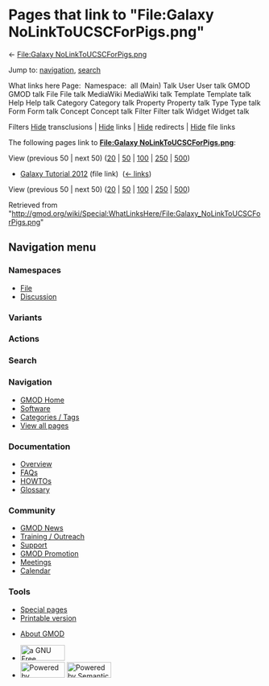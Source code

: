 <div id="mw-page-base" class="noprint">

</div>

<div id="mw-head-base" class="noprint">

</div>

<div id="content" class="mw-body" role="main">

<span id="top"></span>

<div id="mw-js-message" style="display:none;">

</div>



# <span dir="auto">Pages that link to "File:Galaxy NoLinkToUCSCForPigs.png"</span>

<div id="bodyContent">

<div id="contentSub">

← [File:Galaxy
NoLinkToUCSCForPigs.png](/wiki/File:Galaxy_NoLinkToUCSCForPigs.png "File:Galaxy NoLinkToUCSCForPigs.png")

</div>

<div id="jump-to-nav" class="mw-jump">

Jump to: [navigation](#mw-navigation), [search](#p-search)

</div>

<div id="mw-content-text">

What links here Page:  Namespace:  all (Main) Talk User User talk GMOD
GMOD talk File File talk MediaWiki MediaWiki talk Template Template talk
Help Help talk Category Category talk Property Property talk Type Type
talk Form Form talk Concept Concept talk Filter Filter talk Widget
Widget talk

Filters
[Hide](/mediawiki/index.php?title=Special:WhatLinksHere/File:Galaxy_NoLinkToUCSCForPigs.png&hidetrans=1 "Special:WhatLinksHere/File:Galaxy NoLinkToUCSCForPigs.png")
transclusions \|
[Hide](/mediawiki/index.php?title=Special:WhatLinksHere/File:Galaxy_NoLinkToUCSCForPigs.png&hidelinks=1 "Special:WhatLinksHere/File:Galaxy NoLinkToUCSCForPigs.png")
links \|
[Hide](/mediawiki/index.php?title=Special:WhatLinksHere/File:Galaxy_NoLinkToUCSCForPigs.png&hideredirs=1 "Special:WhatLinksHere/File:Galaxy NoLinkToUCSCForPigs.png")
redirects \|
[Hide](/mediawiki/index.php?title=Special:WhatLinksHere/File:Galaxy_NoLinkToUCSCForPigs.png&hideimages=1 "Special:WhatLinksHere/File:Galaxy NoLinkToUCSCForPigs.png")
file links

The following pages link to **[File:Galaxy
NoLinkToUCSCForPigs.png](/wiki/File:Galaxy_NoLinkToUCSCForPigs.png "File:Galaxy NoLinkToUCSCForPigs.png")**:

View (previous 50 \| next 50)
([20](/mediawiki/index.php?title=Special:WhatLinksHere/File:Galaxy_NoLinkToUCSCForPigs.png&limit=20 "Special:WhatLinksHere/File:Galaxy NoLinkToUCSCForPigs.png")
\|
[50](/mediawiki/index.php?title=Special:WhatLinksHere/File:Galaxy_NoLinkToUCSCForPigs.png&limit=50 "Special:WhatLinksHere/File:Galaxy NoLinkToUCSCForPigs.png")
\|
[100](/mediawiki/index.php?title=Special:WhatLinksHere/File:Galaxy_NoLinkToUCSCForPigs.png&limit=100 "Special:WhatLinksHere/File:Galaxy NoLinkToUCSCForPigs.png")
\|
[250](/mediawiki/index.php?title=Special:WhatLinksHere/File:Galaxy_NoLinkToUCSCForPigs.png&limit=250 "Special:WhatLinksHere/File:Galaxy NoLinkToUCSCForPigs.png")
\|
[500](/mediawiki/index.php?title=Special:WhatLinksHere/File:Galaxy_NoLinkToUCSCForPigs.png&limit=500 "Special:WhatLinksHere/File:Galaxy NoLinkToUCSCForPigs.png"))

- [Galaxy Tutorial
  2012](/wiki/Galaxy_Tutorial_2012 "Galaxy Tutorial 2012") (file link) ‎
  <span class="mw-whatlinkshere-tools">([←
  links](/mediawiki/index.php?title=Special:WhatLinksHere&target=Galaxy+Tutorial+2012 "Special:WhatLinksHere"))</span>

View (previous 50 \| next 50)
([20](/mediawiki/index.php?title=Special:WhatLinksHere/File:Galaxy_NoLinkToUCSCForPigs.png&limit=20 "Special:WhatLinksHere/File:Galaxy NoLinkToUCSCForPigs.png")
\|
[50](/mediawiki/index.php?title=Special:WhatLinksHere/File:Galaxy_NoLinkToUCSCForPigs.png&limit=50 "Special:WhatLinksHere/File:Galaxy NoLinkToUCSCForPigs.png")
\|
[100](/mediawiki/index.php?title=Special:WhatLinksHere/File:Galaxy_NoLinkToUCSCForPigs.png&limit=100 "Special:WhatLinksHere/File:Galaxy NoLinkToUCSCForPigs.png")
\|
[250](/mediawiki/index.php?title=Special:WhatLinksHere/File:Galaxy_NoLinkToUCSCForPigs.png&limit=250 "Special:WhatLinksHere/File:Galaxy NoLinkToUCSCForPigs.png")
\|
[500](/mediawiki/index.php?title=Special:WhatLinksHere/File:Galaxy_NoLinkToUCSCForPigs.png&limit=500 "Special:WhatLinksHere/File:Galaxy NoLinkToUCSCForPigs.png"))

</div>

<div class="printfooter">

Retrieved from
"<http://gmod.org/wiki/Special:WhatLinksHere/File:Galaxy_NoLinkToUCSCForPigs.png>"

</div>

<div id="catlinks" class="catlinks catlinks-allhidden">

</div>

<div class="visualClear">

</div>

</div>

</div>

<div id="mw-navigation">

## Navigation menu

<div id="mw-head">



<div id="left-navigation">

<div id="p-namespaces" class="vectorTabs" role="navigation"
aria-labelledby="p-namespaces-label">

### Namespaces

- <span id="ca-nstab-image"><a href="/wiki/File:Galaxy_NoLinkToUCSCForPigs.png" accesskey="c"
  title="View the file page [c]">File</a></span>
- <span id="ca-talk"><a
  href="/mediawiki/index.php?title=File_talk:Galaxy_NoLinkToUCSCForPigs.png&amp;action=edit&amp;redlink=1"
  accesskey="t"
  title="Discussion about the content page [t]">Discussion</a></span>

</div>

<div id="p-variants" class="vectorMenu emptyPortlet" role="navigation"
aria-labelledby="p-variants-label">

### 

### Variants[](#)

<div class="menu">

</div>

</div>

</div>

<div id="right-navigation">



<div id="p-cactions" class="vectorMenu emptyPortlet" role="navigation"
aria-labelledby="p-cactions-label">

### Actions[](#)

<div class="menu">

</div>

</div>

<div id="p-search" role="search">

### Search

<div id="simpleSearch">

</div>

</div>

</div>

</div>

<div id="mw-panel">

<div id="p-logo" role="banner">

<a href="/wiki/Main_Page"
style="background-image: url(http://gmod.org/images/GMOD-cogs.png);"
title="Visit the main page"></a>

</div>

<div id="p-Navigation" class="portal" role="navigation"
aria-labelledby="p-Navigation-label">

### Navigation

<div class="body">

- <span id="n-GMOD-Home">[GMOD Home](/wiki/Main_Page)</span>
- <span id="n-Software">[Software](/wiki/GMOD_Components)</span>
- <span id="n-Categories-.2F-Tags">[Categories /
  Tags](/wiki/Categories)</span>
- <span id="n-View-all-pages">[View all
  pages](/wiki/Special:AllPages)</span>

</div>

</div>

<div id="p-Documentation" class="portal" role="navigation"
aria-labelledby="p-Documentation-label">

### Documentation

<div class="body">

- <span id="n-Overview">[Overview](/wiki/Overview)</span>
- <span id="n-FAQs">[FAQs](/wiki/Category:FAQ)</span>
- <span id="n-HOWTOs">[HOWTOs](/wiki/Category:HOWTO)</span>
- <span id="n-Glossary">[Glossary](/wiki/Glossary)</span>

</div>

</div>

<div id="p-Community" class="portal" role="navigation"
aria-labelledby="p-Community-label">

### Community

<div class="body">

- <span id="n-GMOD-News">[GMOD News](/wiki/GMOD_News)</span>
- <span id="n-Training-.2F-Outreach">[Training /
  Outreach](/wiki/Training_and_Outreach)</span>
- <span id="n-Support">[Support](/wiki/Support)</span>
- <span id="n-GMOD-Promotion">[GMOD
  Promotion](/wiki/GMOD_Promotion)</span>
- <span id="n-Meetings">[Meetings](/wiki/Meetings)</span>
- <span id="n-Calendar">[Calendar](/wiki/Calendar)</span>

</div>

</div>

<div id="p-tb" class="portal" role="navigation"
aria-labelledby="p-tb-label">

### Tools

<div class="body">

- <span id="t-specialpages"><a href="/wiki/Special:SpecialPages" accesskey="q"
  title="A list of all special pages [q]">Special pages</a></span>
- <span id="t-print"><a
  href="/mediawiki/index.php?title=Special:WhatLinksHere/File:Galaxy_NoLinkToUCSCForPigs.png&amp;printable=yes"
  rel="alternate" accesskey="p"
  title="Printable version of this page [p]">Printable version</a></span>

</div>

</div>

</div>

</div>

<div id="footer" role="contentinfo">

- <span id="footer-places-about">[About
  GMOD](/wiki/GMOD:About "GMOD:About")</span>

<!-- -->

- <span id="footer-copyrightico">[<img src="http://www.gnu.org/graphics/gfdl-logo-small.png" width="88"
  height="31" alt="a GNU Free Documentation License" />](http://www.gnu.org/licenses/fdl-1.3.html)</span>
- <span id="footer-poweredbyico">[<img src="/mediawiki/skins/common/images/poweredby_mediawiki_88x31.png"
  width="88" height="31" alt="Powered by MediaWiki" />](//www.mediawiki.org/)
  [<img
  src="/mediawiki/extensions/SemanticMediaWiki/includes/../resources/images/smw_button.png"
  width="88" height="31" alt="Powered by Semantic MediaWiki" />](https://www.semantic-mediawiki.org/wiki/Semantic_MediaWiki)</span>

<div style="clear:both">

</div>

</div>
